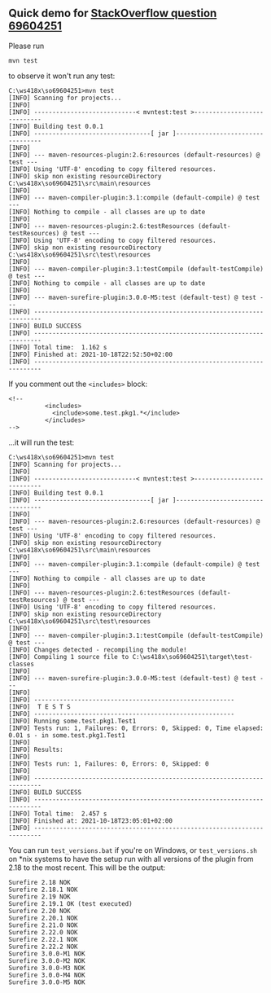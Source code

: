 
## Quick demo for [StackOverflow question 69604251](https://stackoverflow.com/questions/69604251)

Please run

    mvn test

to observe it won't run any test:

    C:\ws418x\so69604251>mvn test
    [INFO] Scanning for projects...
    [INFO]
    [INFO] ----------------------------< mvntest:test >----------------------------
    [INFO] Building test 0.0.1
    [INFO] --------------------------------[ jar ]---------------------------------
    [INFO]
    [INFO] --- maven-resources-plugin:2.6:resources (default-resources) @ test ---
    [INFO] Using 'UTF-8' encoding to copy filtered resources.
    [INFO] skip non existing resourceDirectory C:\ws418x\so69604251\src\main\resources
    [INFO]
    [INFO] --- maven-compiler-plugin:3.1:compile (default-compile) @ test ---
    [INFO] Nothing to compile - all classes are up to date
    [INFO]
    [INFO] --- maven-resources-plugin:2.6:testResources (default-testResources) @ test ---
    [INFO] Using 'UTF-8' encoding to copy filtered resources.
    [INFO] skip non existing resourceDirectory C:\ws418x\so69604251\src\test\resources
    [INFO]
    [INFO] --- maven-compiler-plugin:3.1:testCompile (default-testCompile) @ test ---
    [INFO] Nothing to compile - all classes are up to date
    [INFO]
    [INFO] --- maven-surefire-plugin:3.0.0-M5:test (default-test) @ test ---
    [INFO] ------------------------------------------------------------------------
    [INFO] BUILD SUCCESS
    [INFO] ------------------------------------------------------------------------
    [INFO] Total time:  1.162 s
    [INFO] Finished at: 2021-10-18T22:52:50+02:00
    [INFO] ------------------------------------------------------------------------

If you comment out the `<includes>` block:

    <!--
              <includes>
                <include>some.test.pkg1.*</include>
              </includes>
    -->

...it will run the test:

    C:\ws418x\so69604251>mvn test
    [INFO] Scanning for projects...
    [INFO]
    [INFO] ----------------------------< mvntest:test >----------------------------
    [INFO] Building test 0.0.1
    [INFO] --------------------------------[ jar ]---------------------------------
    [INFO]
    [INFO] --- maven-resources-plugin:2.6:resources (default-resources) @ test ---
    [INFO] Using 'UTF-8' encoding to copy filtered resources.
    [INFO] skip non existing resourceDirectory C:\ws418x\so69604251\src\main\resources
    [INFO]
    [INFO] --- maven-compiler-plugin:3.1:compile (default-compile) @ test ---
    [INFO] Nothing to compile - all classes are up to date
    [INFO]
    [INFO] --- maven-resources-plugin:2.6:testResources (default-testResources) @ test ---
    [INFO] Using 'UTF-8' encoding to copy filtered resources.
    [INFO] skip non existing resourceDirectory C:\ws418x\so69604251\src\test\resources
    [INFO]
    [INFO] --- maven-compiler-plugin:3.1:testCompile (default-testCompile) @ test ---
    [INFO] Changes detected - recompiling the module!
    [INFO] Compiling 1 source file to C:\ws418x\so69604251\target\test-classes
    [INFO]
    [INFO] --- maven-surefire-plugin:3.0.0-M5:test (default-test) @ test ---
    [INFO]
    [INFO] -------------------------------------------------------
    [INFO]  T E S T S
    [INFO] -------------------------------------------------------
    [INFO] Running some.test.pkg1.Test1
    [INFO] Tests run: 1, Failures: 0, Errors: 0, Skipped: 0, Time elapsed: 0.01 s - in some.test.pkg1.Test1
    [INFO]
    [INFO] Results:
    [INFO]
    [INFO] Tests run: 1, Failures: 0, Errors: 0, Skipped: 0
    [INFO]
    [INFO] ------------------------------------------------------------------------
    [INFO] BUILD SUCCESS
    [INFO] ------------------------------------------------------------------------
    [INFO] Total time:  2.457 s
    [INFO] Finished at: 2021-10-18T23:05:01+02:00
    [INFO] ------------------------------------------------------------------------


You can run `test_versions.bat` if you're on Windows, or `test_versions.sh`
on *nix systems to have the setup run with all versions of the plugin from 2.18 to
the most recent. This will be the output:

    Surefire 2.18 NOK
    Surefire 2.18.1 NOK
    Surefire 2.19 NOK
    Surefire 2.19.1 OK (test executed)
    Surefire 2.20 NOK
    Surefire 2.20.1 NOK
    Surefire 2.21.0 NOK
    Surefire 2.22.0 NOK
    Surefire 2.22.1 NOK
    Surefire 2.22.2 NOK
    Surefire 3.0.0-M1 NOK
    Surefire 3.0.0-M2 NOK
    Surefire 3.0.0-M3 NOK
    Surefire 3.0.0-M4 NOK
    Surefire 3.0.0-M5 NOK

